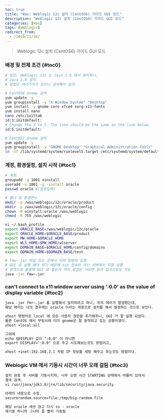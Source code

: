 ```yaml
---
toc: true
title: "Was: Weblogic 12c 설치 (CentOS6) 가이드 GUI 모드"
description: "Weblogic 12c 설치 (CentOS6) 가이드 GUI 모드"
categories: [Was]
tags: [Weblogic]
redirect_from:
  - /2019/11/16/
---
```


> Weblogic 12c 설치 (CentOS6) 가이드 GUI 모드

### 배경 및 전제 조건 {#toc0}
```bash
# 일단, Weblogic 12c 는 Java 1.8 에서 동작하니, 
# Java 1.8 설치.
# 방법은 여러가지가 있으니 검색해서 설치.

# CentOS6 Gnome 설치
yum update -y
yum groupinstall -y "X Window System" "Desktop"
yum install -y gnome-core xfce4 xorg-x11-fonts
yum install nano
nano /etc/inittab
id:3:initdefault:
# Change the 3 to 5. The line should be the same as the line below:
id:5:initdefault:

# CentOS7 Gnome 설치
yum update -y
yum groupinstall -y "GNOME Desktop" "Graphical Administration Tools"
ln -sf /lib/systemd/system/runlevel5.target /etc/systemd/system/default.target
```

### 계정, 환경설정, 설치 시작 {#toc1}
```bash
# 계정
groupadd -g 1001 oinstall
useradd -u 1001 -g -install oracle
passwd oracle #(암호입력)

# 폴더 및 환경변수
mkdir -p /was/weblogic/12c/oracle/product
mkdir -p /was/weblogic/12c/oracle/config
chown -R oinstall:oracle /was/weblogic
chmod -R 755 /was/weblogic

vi ~/.bash_profile
export ORACLE_BASE=/was/weblogic/12c/oracle
export ORACLE_HOME=$ORACLE_BASE/product
export MW_HOME=$ORACLE_HOME
export WLS_HOME=$MW_HOME/wlserver
export DOMAIN_BASE=$ORACLE_HOME/config/domains
export DOMAIN_HOME=$DOMAIN_BASE/test

# fmw~.jar 파일 있는 곳에서 아래 명령어 실행
# GUI 로 실행 해야 하기 때문에 ssh 접속이 아닌 서버에서 직점 실행
# 원격으로 붙을때 GUI 로 붙는거 까지 설정된 거라면 원격 접속으로도 가능
java -jar fmw~.jar 

```

### can't connect to x11 window server using ':0.0' as the value of display variable {#toc2}
```md
java -jar fmr~.jar 를 실행해서 설치하려고 하니, 위의 에러가 발생했는데,
해당 에러는 나의 경우에는 oracle 이라는 계정으로 설치를 해서 발생하는 것으로 보인다.

xhost 명령어로 local 에 모든 사용자 권한을 추가해주니, GUI 가 잘 실행 되었다.
물론 CentOS 에서 부팅시에 이미 gnome은 잘 동작되고 있는 상황이였다.
xhost +local:all

그외에 
echo $DISPLAY 값이 ":0.0" 이 아니면 
export DISPLAY=":0.0" 으로 주고 시도해보는것도 방법이고,

xhost +inet:192.168.3.1 처럼 IP 정보를 세팅 해주고 하는것도 방법이다.
```

### Weblogic VM 에서 기동시 시간이 너무 오래 걸림 {#toc3}
```md
설치 완료 후 서버를 기동시키자, 너무 오랜 시간 STARTING 상태에서 머물러 있어서
결국 검색.
vi /usr/java/jdk1.8/jre/lib/security/java.security

아래의 내용으로 수정.
securerandom.source=file:/tmp/big.random.file

해당 oracle 세션 끊고 다시 su - oracle
재기동 하니까 그나마 좀 빨리 기동됨
```

[^1]: This is a footnote.

[kramdown]: https://kramdown.gettalong.org/
[My Blog]: https://marindie.github.io

